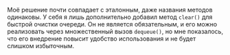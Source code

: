 Моё решение почти совпадает с эталонным, даже названия методов одинаковы.
У себя я лишь дополнительно добавил метод `clear()` для быстрой очистки очереди. 
Он не является обязательным, и его можно реализовать через множественный вызов `dequeue()`, но мне показалось, что его внедрение повысит удобство использования и не будет слишком избыточным.